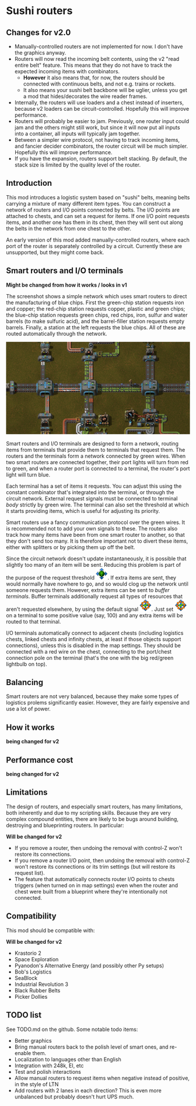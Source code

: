 # Sushi routers

## Changes for v2.0

* Manually-controlled routers are not implemented for now.  I don't have the graphics anyway.
* Routers will now read the incoming belt contents, using the v2 "read entire belt" feature.  This means that they do not have to track the expected incoming items with combinators.
    * **However** it also means that, for now, the routers should be connected with continuous belts, and not e.g. trains or rockets.
    *  It also means your sushi belt backbone will be uglier, unless you get a mod that hides/decorates the wire reader frames.
* Internally, the routers will use loaders and a chest instead of inserters, because v2 loaders can be circuit-controlled.  Hopefully this will improve performance.
* Routers will probably be easier to jam.  Previously, one router input could jam and the others might still work, but since it will now put all inputs into a container, all inputs will typically jam together.
* Between a simpler wire protocol, not having to track incoming items, and fancier decider combinators, the router circuit will be much simpler.  Hopefully this will improve performance. 
* If you have the expansion, routers support belt stacking.  By default, the stack size is limited by the quality level of the router.

## Introduction

This mod introduces a logistic system based on "sushi" belts, meaning belts carrying a mixture of many different item types.  You can construct a network of routers and I/O points connected by belts.  The I/O points are attached to chests, and can set a request for items.  If one I/O point requests items, and another one has them in its chest, then they will sent out along the belts in the network from one chest to the other.

An early version of this mod added manually-controlled routers, where each port of the router is separately controlled by a circuit.  Currently these are unsupported, but they might come back.

## Smart routers and I/O terminals

**Might be changed from how it works / looks in v1**

The screenshot shows a simple network which uses smart routers to direct the manufacturing of blue chips.  First the green-chip station requests iron and copper; the red-chip station requests copper, plastic and green chips; the blue-chip station requests green chips, red chips, iron, sulfur and water barrels (to make sulfuric acid), and the barrel-filler station requests empty barrels.  Finally, a station at the left requests the blue chips.  All of these are routed automatically through the network.

![smart router screenshot](resources/screenshot-smart.jpg)

Smart routers and I/O terminals are designed to form a network, routing items from terminals that provide them to terminals that request them.  The routers and the terminals form a network connected by green wires.  When two smart routers are connected together, their port lights will turn from red to green, and when a router port is connected to a terminal, the router's port light will turn blue.

Each terminal has a set of items it requests.  You can adjust this using the constant combinator that's integrated into the terminal, or through the circuit network.  External request signals must be connected to terminal *body* strictly by green wire.  The terminal can also set the threshold at which it starts providing items, which is useful for adjusting its priority.

Smart routers use a fancy communication protocol over the green wires.  It is recommended not to add your own signals to these.  The routers also track how many items have been from one smart router to another, so that they don't send too many.  It is therefore important not to divert these items, either with splitters or by picking them up off the belt.

Since the circuit network doesn't update instantaneously, it is possible that slightly too many of an item will be sent.  Reducing this problem is part of the purpose of the request threshold ![threshold_signal_igon](resources/threshold.png).  If extra items are sent, they would normally have nowhere to go, and so would clog up the network until someone requests them.  However, extra items can be sent to
*buffer terminals*.  Buffer terminals additionally request all types of resources that aren't requested elsewhere, by using the default signal ![default_signal_icon](resources/default.png).  Just set ![default_signal_icon](resources/default.png) on a terminal to some positive value (say, 100) and any extra items will be routed to that terminal.

I/O terminals automatically connect to adjacent chests (including logistics chests, linked chests and infinity chests, at least if those objects support connections), unless this is disabled in the map settings.  They should be connected with a red wire on the chest, connecting to the port/chest connection pole on the terminal (that's the one with the big red/green lightbulb on top).

## Balancing

Smart routers are not very balanced, because they make some types of logistics prolems significantly easier.  However, they are fairly expensive and use a lot of power.

## How it works

**being changed for v2**

## Performance cost

**being changed for v2**

## Limitations

The design of routers, and especially smart routers, has many limitations, both inherently and due to my scripting skills.  Because they are very complex compound entities, there are likely to be bugs around building, destroying and blueprinting routers.  In particular:

**Will be changed for v2**

* If you remove a router, then undoing the removal with control-Z won't restore its connections.
* If you remove a router I/O point, then undoing the removal with control-Z won't restore its connections or its trim settings (but will restore its request list).
* The feature that automatically connects router I/O points to chests triggers (when turned on in map settings) even when the router and chest were built from a blueprint where they're intentionally not connected.

## Compatibility

This mod should be compatible with:

**Will be changed for v2**
* Krastorio 2
* Space Exploration
* Pyanodon's Alternative Energy (and possibly other Py setups)
* Bob's Logistics
* SeaBlock
* Industrial Revolution 3
* Black Rubber Belts
* Picker Dollies

## TODO list

See TODO.md on the github.  Some notable todo items:

* Better graphics
* Bring manual routers back to the polish level of smart ones, and re-enable them.
* Localization to languages other than English
* Integration with 248k, EI, etc
* Test and polish interactions
* Allow manual routers to request items when negative instead of positive, in the style of LTN
* Add routers with 2 lanes in each direction?  This is even more unbalanced but probably doesn't hurt UPS much.